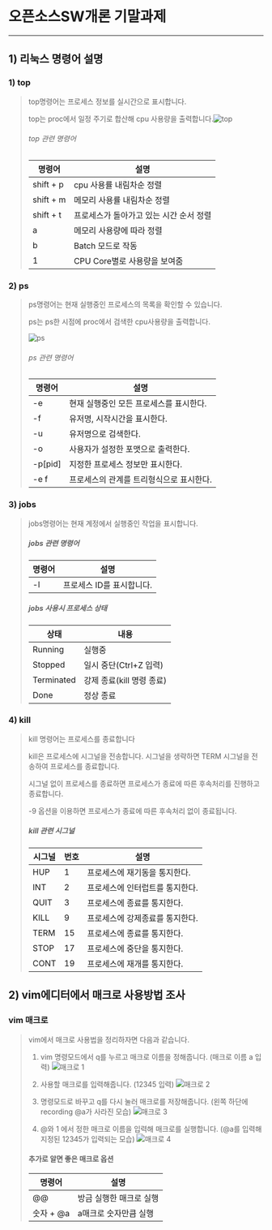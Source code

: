 # 오픈소스SW개론 기말과제
---
## 1) 리눅스 명령어 설명

### 1) top

>top명령어는 프로세스 정보를 실시간으로 표시합니다.
>
> top는 proc에서 일정 주기로 합산해 cpu 사용량을 출력합니다.![top](https://user-images.githubusercontent.com/106601987/171206396-a0595baa-8cd5-4d11-a7f1-96a27960280a.png)
>
>
> ###### top 관련 명령어
>|명령어|설명|
>|--------|-----|
>|shift + p |cpu 사용률 내림차순 정렬|
>|shift + m |메모리 사용률 내림차순 정렬|
>|shift + t|프로세스가 돌아가고 있는 시간 순서 정렬|
>|a|메모리 사용량에 따라 정렬|
>|b|Batch 모드로 작동|
>|1|CPU Core별로 사용량을 보여줌|

### 2) ps

> ps명령어는 현재 실행중인 프로세스의 목록을 확인할 수 있습니다.
> 
> 
> ps는 ps한 시점에 proc에서 검색한 cpu사용량을 출력합니다.
>  
>    ![ps](https://user-images.githubusercontent.com/106601987/171209774-ea7c363e-cb5d-4421-8399-2ba36197d5a8.png)
> ###### ps 관련 명령어
>|명령어|설명|
>|--------|-----|
>|-e|현재 실행중인 모든 프로세스를 표시한다.|
>|-f|유저명, 시작시간을 표시한다.|
>|-u|유저명으로 검색한다.|
>|-o|사용자가 설정한 포맷으로 출력한다.|
>|-p[pid]|지정한 프로세스 정보만 표시한다.|
>|-e f|프로세스의 관계를 트리형식으로 표시한다.|

### 3) jobs

> jobs명령어는 현재 계정에서 실행중인 작업을 표시합니다.
> ##### jobs 관련 명령어
> |명령어|설명|
> |---|---|
> |-l|프로세스 ID를 표시합니다.|
> ##### jobs 사용시 프로세스 상태
> |상태|내용|
> |----|----|
> |Running|실행중|
> |Stopped|일시 중단(Ctrl+Z 입력)|
> |Terminated|강제 종료(kill 명령 종료)|
> |Done|정상 종료|

### 4) kill

> kill 명령어는 프로세스를 종료합니다
>
> kill은 프로세스에 시그널을 전송합니다. 시그널을 생략하면 TERM 시그널을 전송하여 프로세스를 종료합니다.
> 
> 시그널 없이 프로세스를 종료하면 프로세스가 종료에 따른 후속처리를 진행하고 종료합니다.
>
> -9 옵션을 이용하면 프로세스가 종료에 따른 후속처리 없이 종료됩니다.
> ##### kill 관련 시그널
> |시그널|번호|설명|
> |---|---|---|
> |HUP|1|프로세스에 재기동을 통지한다.|
> |INT|2|프로세스에 인터럽트를 통지한다.|
> |QUIT|3|프로세스에 종료를 통지한다.|
> |KILL|9|프로세스에 강제종료를 통지한다.|
> |TERM|15|프로세스에 종료를 통지한다.|
> |STOP|17|프로세스에 중단을 통지한다.|
> |CONT|19|프로세스에 재개를 통지한다.|
> 



## 2) vim에디터에서 매크로 사용방법 조사

### vim 매크로

> vim에서 매크로 사용법을 정리하자면 다음과 같습니다.
> 
> 1. vim 명령모드에서 q를 누르고 매크로 이름을 정해줍니다. (매크로 이름 a 입력)
>![매크로 1](https://user-images.githubusercontent.com/106601987/171358747-72caa993-fd47-4a4e-907d-0e9edb07fecb.png)
>
> 2. 사용할 매크로를 입력해줍니다. (12345 입력)
>![매크로 2](https://user-images.githubusercontent.com/106601987/171358761-a8a13be7-54d5-426f-bf2a-fdd9982e89bf.png)
>
> 3. 명령모드로 바꾸고 q를 다시 눌러 매크로를 저장해줍니다. (왼쪽 하단에 recording @a가 사라진 모습)
>![매크로 3](https://user-images.githubusercontent.com/106601987/171358774-1ec1a315-4438-4a09-8308-c9e8cc9fcaaa.png)
>
> 4. @와 1 에서 정한 매크로 이름을 입력해 매크로를 실행합니다. (@a를 입력해 지정된 12345가 입력되는 모습)
>![매크로 4](https://user-images.githubusercontent.com/106601987/171358783-22646e37-ce8f-4fde-93ea-ed45236cc573.png)
>
> #### 추가로 알면 좋은 매크로 옵션
> |명령어|설명|
> |---|---|
> |@@|방금 실행한 매크로 실행| 
> |숫자 + @a|a매크로 숫자만큼 실행|



